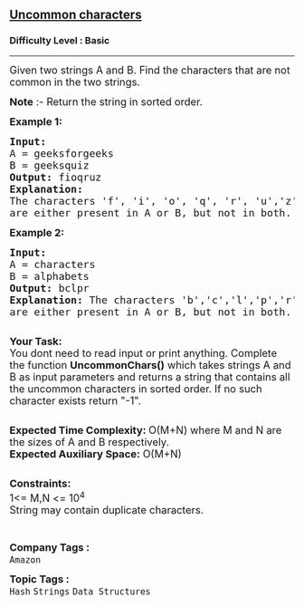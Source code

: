 <h2><a href="https://practice.geeksforgeeks.org/problems/uncommon-characters4932/1?page=6&status[]=unsolved&company[]=Amazon&sortBy=submissions">Uncommon characters</a></h2><h3>Difficulty Level : Basic</h3><hr><div class="problems_problem_content__Xm_eO"><p><span style="font-size:18px">Given two strings A and B. Find the characters that are not common in the two strings.&nbsp;</span></p>

<p><span style="font-size:18px"><strong>Note</strong> :- Return the string in sorted order.</span></p>

<p><strong><span style="font-size:18px">Example 1:</span></strong></p>

<pre><span style="font-size:18px"><strong>Input:</strong>
A = geeksforgeeks
B = geeksquiz
<strong>Output: </strong>fioqruz
<strong>Explanation: </strong>
The characters 'f', 'i', 'o', 'q', 'r', 'u','z' 
are either present in A or B, but not in both.</span></pre>

<p><strong><span style="font-size:18px">Example 2:</span></strong></p>

<pre><span style="font-size:18px"><strong>Input:</strong>
A = characters
B = alphabets
<strong>Output:</strong> bclpr
<strong>Explanation: </strong>The characters 'b','c','l','p','r' 
are either present in A or B, but not in both.</span></pre>

<p><br>
<span style="font-size:18px"><strong>Your Task: &nbsp;</strong><br>
You dont need to read input or print anything. Complete the function <strong>UncommonChars()</strong> which takes strings A and B as input parameters and returns a string that contains all the uncommon characters in sorted order. If no such character exists return "-1".</span></p>

<p><br>
<span style="font-size:18px"><strong>Expected Time Complexity: </strong>O(M+N) where M and N are the sizes of A and B respectively.<br>
<strong>Expected Auxiliary Space:</strong> O(M+N) &nbsp;</span></p>

<p><br>
<span style="font-size:18px"><strong>Constraints:</strong><br>
1&lt;= M,N &lt;= 10<sup>4</sup><br>
String may contain duplicate characters.</span></p>

<p>&nbsp;</p>
</div><p><span style=font-size:18px><strong>Company Tags : </strong><br><code>Amazon</code>&nbsp;<br><p><span style=font-size:18px><strong>Topic Tags : </strong><br><code>Hash</code>&nbsp;<code>Strings</code>&nbsp;<code>Data Structures</code>&nbsp;